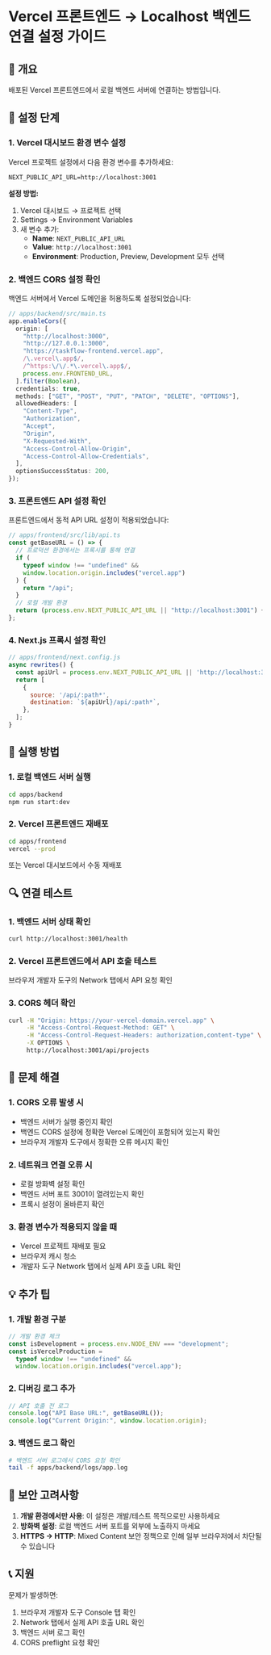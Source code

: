 # Vercel 프론트엔드 → Localhost 백엔드 연결 설정 가이드

## 🎯 개요

배포된 Vercel 프론트엔드에서 로컬 백엔드 서버에 연결하는 방법입니다.

## 🔧 설정 단계

### 1. Vercel 대시보드 환경 변수 설정

Vercel 프로젝트 설정에서 다음 환경 변수를 추가하세요:

```env
NEXT_PUBLIC_API_URL=http://localhost:3001
```

**설정 방법:**

1. Vercel 대시보드 → 프로젝트 선택
2. Settings → Environment Variables
3. 새 변수 추가:
   - **Name**: `NEXT_PUBLIC_API_URL`
   - **Value**: `http://localhost:3001`
   - **Environment**: Production, Preview, Development 모두 선택

### 2. 백엔드 CORS 설정 확인

백엔드 서버에서 Vercel 도메인을 허용하도록 설정되었습니다:

```typescript
// apps/backend/src/main.ts
app.enableCors({
  origin: [
    "http://localhost:3000",
    "http://127.0.0.1:3000",
    "https://taskflow-frontend.vercel.app",
    /\.vercel\.app$/,
    /^https:\/\/.*\.vercel\.app$/,
    process.env.FRONTEND_URL,
  ].filter(Boolean),
  credentials: true,
  methods: ["GET", "POST", "PUT", "PATCH", "DELETE", "OPTIONS"],
  allowedHeaders: [
    "Content-Type",
    "Authorization",
    "Accept",
    "Origin",
    "X-Requested-With",
    "Access-Control-Allow-Origin",
    "Access-Control-Allow-Credentials",
  ],
  optionsSuccessStatus: 200,
});
```

### 3. 프론트엔드 API 설정 확인

프론트엔드에서 동적 API URL 설정이 적용되었습니다:

```typescript
// apps/frontend/src/lib/api.ts
const getBaseURL = () => {
  // 프로덕션 환경에서는 프록시를 통해 연결
  if (
    typeof window !== "undefined" &&
    window.location.origin.includes("vercel.app")
  ) {
    return "/api";
  }
  // 로컬 개발 환경
  return (process.env.NEXT_PUBLIC_API_URL || "http://localhost:3001") + "/api";
};
```

### 4. Next.js 프록시 설정 확인

```javascript
// apps/frontend/next.config.js
async rewrites() {
  const apiUrl = process.env.NEXT_PUBLIC_API_URL || 'http://localhost:3001';
  return [
    {
      source: '/api/:path*',
      destination: `${apiUrl}/api/:path*`,
    },
  ];
}
```

## 🚀 실행 방법

### 1. 로컬 백엔드 서버 실행

```bash
cd apps/backend
npm run start:dev
```

### 2. Vercel 프론트엔드 재배포

```bash
cd apps/frontend
vercel --prod
```

또는 Vercel 대시보드에서 수동 재배포

## 🔍 연결 테스트

### 1. 백엔드 서버 상태 확인

```bash
curl http://localhost:3001/health
```

### 2. Vercel 프론트엔드에서 API 호출 테스트

브라우저 개발자 도구의 Network 탭에서 API 요청 확인

### 3. CORS 헤더 확인

```bash
curl -H "Origin: https://your-vercel-domain.vercel.app" \
     -H "Access-Control-Request-Method: GET" \
     -H "Access-Control-Request-Headers: authorization,content-type" \
     -X OPTIONS \
     http://localhost:3001/api/projects
```

## 🐛 문제 해결

### 1. CORS 오류 발생 시

- 백엔드 서버가 실행 중인지 확인
- 백엔드 CORS 설정에 정확한 Vercel 도메인이 포함되어 있는지 확인
- 브라우저 개발자 도구에서 정확한 오류 메시지 확인

### 2. 네트워크 연결 오류 시

- 로컬 방화벽 설정 확인
- 백엔드 서버 포트 3001이 열려있는지 확인
- 프록시 설정이 올바른지 확인

### 3. 환경 변수가 적용되지 않을 때

- Vercel 프로젝트 재배포 필요
- 브라우저 캐시 청소
- 개발자 도구 Network 탭에서 실제 API 호출 URL 확인

## 💡 추가 팁

### 1. 개발 환경 구분

```javascript
// 개발 환경 체크
const isDevelopment = process.env.NODE_ENV === "development";
const isVercelProduction =
  typeof window !== "undefined" &&
  window.location.origin.includes("vercel.app");
```

### 2. 디버깅 로그 추가

```javascript
// API 호출 전 로그
console.log("API Base URL:", getBaseURL());
console.log("Current Origin:", window.location.origin);
```

### 3. 백엔드 로그 확인

```bash
# 백엔드 서버 로그에서 CORS 요청 확인
tail -f apps/backend/logs/app.log
```

## 🔐 보안 고려사항

1. **개발 환경에서만 사용**: 이 설정은 개발/테스트 목적으로만 사용하세요
2. **방화벽 설정**: 로컬 백엔드 서버 포트를 외부에 노출하지 마세요
3. **HTTPS → HTTP**: Mixed Content 보안 정책으로 인해 일부 브라우저에서 차단될 수 있습니다

## 📞 지원

문제가 발생하면:

1. 브라우저 개발자 도구 Console 탭 확인
2. Network 탭에서 실제 API 호출 URL 확인
3. 백엔드 서버 로그 확인
4. CORS preflight 요청 확인
